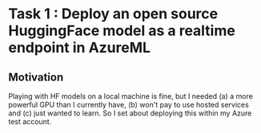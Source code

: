 # Task 1 : Deploy an open source HuggingFace model as a realtime endpoint in AzureML

## Motivation
Playing with HF models on a local machine is fine, but I needed (a) a more powerful GPU than I currently have, (b) won't pay to use hosted services and (c) just wanted to learn. So I set about deploying this within my Azure test account.



